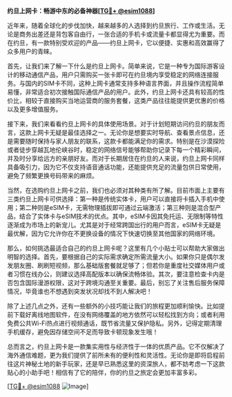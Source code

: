 **约旦上网卡：畅游中东的必备神器[[TG💪+ @esim1088](https://t.me/s/esim1088)]**

近年来，随着全球化的步伐加快，越来越多的人选择到约旦旅行、工作或生活。无论是商务出差还是背包客自由行，一张合适的手机卡或流量卡都显得尤为重要。而在约旦，有一款特别受欢迎的产品——约旦上网卡，它以便捷、实惠和高效赢得了众多用户的青睐。

首先，让我们来了解一下什么是约旦上网卡。简单来说，它是一种专为国际游客设计的移动通信产品，用户只需购买一张卡即可在约旦境内享受稳定的网络连接服务。与国内的SIM卡不同，这种上网卡通常支持多种语言界面，并且操作流程简单易懂，非常适合初次接触国际通信产品的用户。此外，约旦上网卡还具有较高的性价比，相较于直接购买当地运营商的服务套餐，这类产品往往能提供更优惠的价格以及更多增值服务。

接下来，我们来看看约旦上网卡的具体使用场景。对于计划短期访问约旦的朋友而言，这款上网卡无疑是最佳选择之一。无论你是想要实时导航、查看景点信息，还是需要随时保持与家人朋友的联系，这款卡都能满足你的需求。特别是在沙漠探险或者徒步穿越瓦地伦峡谷时，稳定的网络信号能够帮助你记录下每一个精彩瞬间，并及时分享给远方的亲朋好友。而对于长期居住在约旦的人来说，约旦上网卡同样具备吸引力，因为它不仅支持语音通话功能，还能提供充足的流量包供日常使用，避免了频繁更换号码带来的麻烦。

当然，在选购约旦上网卡之前，我们也必须对其种类有所了解。目前市面上主要有三类约旦上网卡可供选择：第一种是传统实体卡，用户可以直接将卡插入手机中使用；第二种则是eSIM卡，无需物理插拔即可通过云端激活；第三种则是混合型产品，结合了实体卡与eSIM技术的优点。其中，eSIM卡因其免托运、无限制等特性逐渐成为市场上的新宠儿。尤其是对于经常跨国出行的用户而言，eSIM卡无疑是最优解，因为它允许你在不更换设备的情况下快速切换至其他国家的网络环境。

那么，如何挑选最适合自己的约旦上网卡呢？这里有几个小贴士可以帮助大家做出明智的选择。首先，要根据自己的实际需求确定所需流量大小。如果你只是偶尔发发朋友圈、刷刷短视频，那么基础版套餐就足够了；但若你是重度社交媒体用户或者习惯在线办公，则建议选择高配版本以确保流畅体验。其次，要注意检查卡内是否包含国际漫游权限，这对于跨境沟通至关重要。最后，别忘了关注售后服务保障情况，毕竟谁也不想遇到突发状况却找不到人解决吧！

除了上述几点之外，还有一些额外的小技巧能让我们的旅程更加顺利愉快。比如提前下载好离线地图软件，在没有网络覆盖的地方依然可以轻松找到方向；或者利用免费公共Wi-Fi热点进行视频通话，既节省流量又保护隐私。另外，记得定期清理手机缓存，避免因存储空间不足而导致卡顿现象发生哦！

总而言之，约旦上网卡是一款集实用性与经济性于一体的优质产品。它不仅解决了海外通信难题，更为我们提供了前所未有的便利性和灵活性。无论你是即将启程前往这片神秘土地的新手玩家，还是早已熟悉这里的资深旅人，都不妨考虑一下这款贴心的小助手吧！相信有了它的陪伴，你的约旦之旅定会更加丰富多彩。

[[TG💪+ @esim1088](https://t.me/s/esim1088) ![Image](https://i.postimg.cc/4NQfJmqS/Snipaste-2025-05-13-00-14-12.png)]